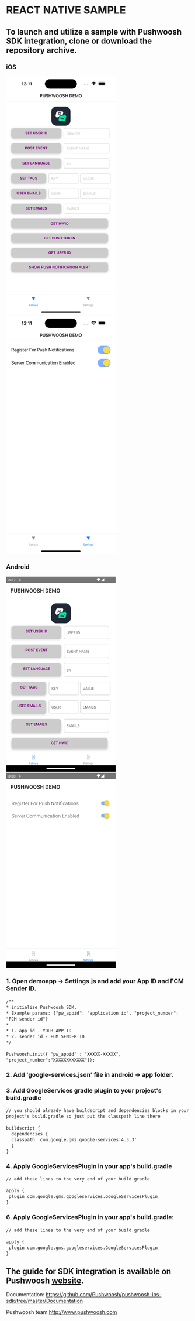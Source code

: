 # REACT NATIVE SAMPLE 

## To launch and utilize a sample with Pushwoosh SDK integration, clone or download the repository archive.

### iOS
 <img src="https://github.com/Pushwoosh/pushwoosh-reactnative-sample/blob/main/Screenshots/iOS_1.png" alt="Alt text" width="300"> <img src="https://github.com/Pushwoosh/pushwoosh-reactnative-sample/blob/main/Screenshots/iOS_2.png" alt="Alt text" width="300"> 

### Android
 <img src="https://github.com/Pushwoosh/pushwoosh-reactnative-sample/blob/main/Screenshots/Android_1.png" alt="Alt text" width="300"> <img src="https://github.com/Pushwoosh/pushwoosh-reactnative-sample/blob/main/Screenshots/Android_2.png" alt="Alt text" width="300"> 

### 1. Open demoapp -> Settings.js and add your App ID and FCM Sender ID.

```
/**
* initialize Pushwoosh SDK.
* Example params: {"pw_appid": "application id", "project_number": "FCM sender id"}
* 
* 1. app_id - YOUR_APP_ID
* 2. sender_id - FCM_SENDER_ID
*/

Pushwoosh.init({ "pw_appid" : "XXXXX-XXXXX", "project_number":"XXXXXXXXXXXX"});

```

### 2. Add 'google-services.json' file in android -> app folder.

### 3. Add GoogleServices gradle plugin to your project's build.gradle

```
// you should already have buildscript and dependencies blocks in your project's build.gradle so just put the classpath line there

buildscript {
  dependencies {
  classpath 'com.google.gms:google-services:4.3.3'
  }
}

```

### 4. Apply GoogleServicesPlugin in your app's build.gradle

```
// add these lines to the very end of your build.gradle

apply {
 plugin com.google.gms.googleservices.GoogleServicesPlugin
}

```

### 6. Apply GoogleServicesPlugin in your app's build.gradle:

```
// add these lines to the very end of your build.gradle

apply {
 plugin com.google.gms.googleservices.GoogleServicesPlugin
}

```

## The guide for SDK integration is available on Pushwoosh [website](https://docs.pushwoosh.com/platform-docs/pushwoosh-sdk/cross-platform-frameworks/react-native/integrating-react-native-plugin).

Documentation:
https://github.com/Pushwoosh/pushwoosh-ios-sdk/tree/master/Documentation

Pushwoosh team
http://www.pushwoosh.com
